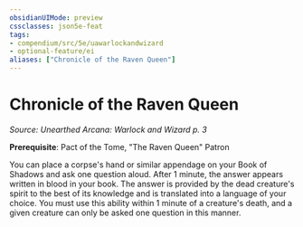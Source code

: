 ```yaml
---
obsidianUIMode: preview
cssclasses: json5e-feat
tags:
- compendium/src/5e/uawarlockandwizard
- optional-feature/ei
aliases: ["Chronicle of the Raven Queen"]
---
```

# Chronicle of the Raven Queen
*Source: Unearthed Arcana: Warlock and Wizard p. 3*  

**Prerequisite**: Pact of the Tome, "The Raven Queen" Patron

You can place a corpse's hand or similar appendage on your Book of Shadows and ask one question aloud. After 1 minute, the answer appears written in blood in your book. The answer is provided by the dead creature's spirit to the best of its knowledge and is translated into a language of your choice. You must use this ability within 1 minute of a creature's death, and a given creature can only be asked one question in this manner.
